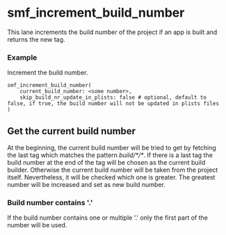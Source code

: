 # smf_increment_build_number

This lane increments the build number of the project if an app is built and returns the new tag.

### Example
Increment the build number.
```
smf_increment_build_number(
    current_build_number: <some number>,
    skip_build_nr_update_in_plists: false # optional, default to false, if true, the build number will not be updated in plists files
)
```

## Get the current build number
At the beginning, the current build number will be tried to get by fetching the last tag which matches the pattern *build/\*/\**. If there is a last tag the build number at the end of the tag will be chosen as the current build builder. Otherwise the current build number will be taken from the project itself. Nevertheless, it will be checked which one is greater. The greatest number will be increased and set as new build number.

### Build number contains '.'
If the build number contains one or multiple '.' only the first part of the number will be used.